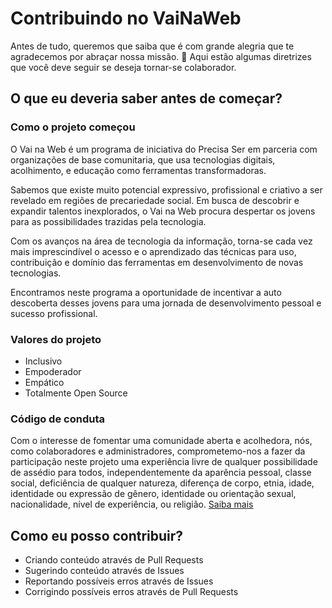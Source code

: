 # Contribuindo no VaiNaWeb

Antes de tudo, queremos que saiba que é com grande alegria que te agradecemos por abraçar nossa missão. :tada: Aqui estão algumas diretrizes que você deve seguir se deseja tornar-se colaborador.

## O que eu deveria saber antes de começar?

### Como o projeto começou

O Vai na Web é um programa de iniciativa do Precisa Ser em parceria com organizações de base comunitaria, que usa tecnologias digitais, acolhimento, e educação como ferramentas transformadoras.

Sabemos que existe muito potencial expressivo, profissional e criativo a ser revelado em regiões de precariedade social. Em busca de descobrir e expandir talentos inexplorados, o Vai na Web procura despertar os jovens para as possibilidades trazidas pela tecnologia.

Com os avanços na área de tecnologia da informação, torna-se cada vez mais imprescindível o acesso e o aprendizado das técnicas para uso, contribuição e domínio das ferramentas em desenvolvimento de novas tecnologias.

Encontramos neste programa a oportunidade de incentivar a auto descoberta desses jovens para uma jornada de desenvolvimento pessoal e sucesso profissional.

### Valores do projeto

* Inclusivo
* Empoderador
* Empático
* Totalmente Open Source

### Código de conduta

Com o interesse de fomentar uma comunidade aberta e acolhedora, nós, como colaboradores e administradores, comprometemo-nos a fazer da participação neste projeto uma experiência livre de qualquer possibilidade de assédio para todos, independentemente da aparência pessoal, classe social, deficiência de qualquer natureza, diferença de corpo, etnia, idade, identidade ou expressão de gênero, identidade ou orientação sexual, nacionalidade, nível de experiência, ou religião. [Saiba mais](code_of_conduct.md)

## Como eu posso contribuir?

* Criando conteúdo através de Pull Requests
* Sugerindo conteúdo através de Issues
* Reportando possíveis erros através de Issues
* Corrigindo possíveis erros através de Pull Requests

